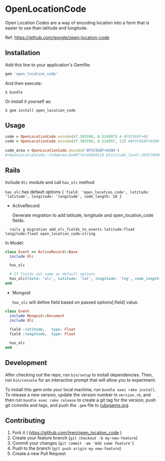 # OpenLocationCode

Open Location Codes are a way of encoding location into a form that is
easier to use than latitude and longitude.

Ref:  https://github.com/google/open-location-code


## Installation

Add this line to your application's Gemfile:

```ruby
gem 'open_location_code'
```

And then execute:

    $ bundle

Or install it yourself as:

    $ gem install open_location_code

## Usage

```ruby
code = OpenLocationCode.encode(47.365590, 8.524997) # 8FVC9G8F+6X
code = OpenLocationCode.encode(47.365590, 8.524997, 12) #8FVC9G8F+6XQH
 
code_area = OpenLocationCode.decode('8FVC9G8F+6XQH')
#<OpenLocationCode::CodeArea:0x007fe7eb050110 @latitude_lo=47.36557499999997, @longitude_lo=8.524968750000008, @latitude_hi=47.36557499999997, @longitude_hi=8.52500000000001, @code_length=12, @latitude_center=47.36557499999997, @longitude_center=8.52498437500001>
```

## Rails

  Include `Olc` module and call `has_olc` method

  `has_olc` has default options `{ field: 'open_location_code', latitude: 'latitude', longitude: 'longitude', code_length: 10 }`


- ActiveRecord

  Generate migration to add latitude, longitude and open_location_code fields.

```
  rails g migration add_olc_fields_to_events latitude:float longitude:float open_location_code:string
```

  In Model:

```ruby
class Event << ActiveRecord::Base
  include Olc

  has_olc

  # If fields not same as default options
  has_olc(field: 'olc', latitude: 'lat', longitude: 'lng', code_length: 10)
end
```

- Mongoid

  `has_olc` will define field based on passed options[:field] value.

```ruby
class Event
  include Mongoid::Document
  include Olc
      
  field :latitude,   type: Float
  field :longitude,  type: Float

  has_olc
end
```

  

## Development

After checking out the repo, run `bin/setup` to install dependencies. Then, run `bin/console` for an interactive prompt that will allow you to experiment.

To install this gem onto your local machine, run `bundle exec rake install`. To release a new version, update the version number in `version.rb`, and then run `bundle exec rake release` to create a git tag for the version, push git commits and tags, and push the `.gem` file to [rubygems.org](https://rubygems.org).

## Contributing

1. Fork it ( https://github.com/jiren/open_location_code )
2. Create your feature branch (`git checkout -b my-new-feature`)
3. Commit your changes (`git commit -am 'Add some feature'`)
4. Push to the branch (`git push origin my-new-feature`)
5. Create a new Pull Request

